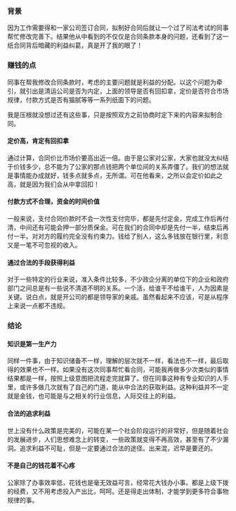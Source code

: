### 背景
因为工作需要得和一家公司签订合同，拟制好合同后就让一个过了司法考试的同事帮忙修改完善下。结果他从中看到的不仅仅是合同条款本身的问题，还看到了这一纸合同背后暗藏的利益纠葛，真是开了我的眼了！

### 赚钱的点
同事在帮我修改合同条款时，考虑的主要问题就是利益的分配。以这个问题为牵引，就引出是清运公司是否为内定，上面的领导是否有回扣拿，定价是否符合市场规律，付款方式是否有猫腻等等一系列纸面下的问题。

我是压根就没想过还有这些事，只是按照双方之前协商时定下来的内容来拟制合同。
#### 定价高，肯定有回扣拿
通过计算，合同价比市场价要高出近一倍。由于是公家对公家，大家也就没太纠结于价钱多少，总不能为了公家的那点钱把两个单位间的关系弄僵了。我们的想法就是事情能办成就好，钱多点就多点，无所谓。可在他看来，之所以会定价如此之高，就是因为我们会从中拿回扣！
#### 付款方式不合理，资金的时间价值
一般来说，支付合同价款时不会一次性支付完毕，都是先付定金，完成工作后再付清，中间还有可能会押一部分质保金。可在我们的合同中却是先付一半，结束后再付一半。对对方的履约完全没有约束力。钱给了别人，这么多钱放在银行里，利息又是一笔不可忽视的收入。
#### 通过合法的手段获得利益
对于一些特定的行业来说，准入条件比较多，不少政企分离的单位下的企业和政府部门之间总是有一些说不清道不明的关系。一个活，给谁干不给谁干，人为因素是关键。说白点，就是开公司的都是领导家的亲戚。虽然看起来不应该，可是从程序上来说一点都不违规。

### 结论

#### 知识是第一生产力
同样一件事，由于知识储备不一样，理解的层次就不一样，看法也不一样，最后取得的效果也不一样。如果没有这次同事帮忙看合同，可能我再做多少次类似的事情结果都是一样，按照上级意图把流程走完就算了。但在同事这种有专业知识的人手里，或许多做几次就有了自己的门道，能从中合法的获取利益。这种利益并不一定就是金钱，也可能是与之相关的行业信息，人际交往上的利益。
#### 合法的追求利益
世上没有什么政策是完美的，可能在某一个社会阶段运行的非常好，但是随着社会的发展进步，人们思想难念上的转变，一些政策就变得不再高效，甚至有了不少漏洞。追求利益不可耻，但是一定要通过合法的途径。出来混，迟早是要还的。
#### 不是自己的钱花着不心疼
公家除了办事效率低，花钱也是毫无效益可言，经常花大钱办小事。都是上级下拨的经费，又不用考虑投入产出比，呵呵。还是得走出体制，才能学到更多符合事物规律的事。
